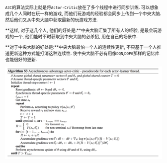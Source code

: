 `A3C`的算法实际上就是将`Actor-Critic`放在了多个线程中进行同步训练. 可以想象成几个人同时在玩一样的游戏, 而他们玩游戏的经验都会同步上传到一个中央大脑. 然后他们又从中央大脑中获取最新的玩游戏方法.

**这样, 对于这几个人, 他们的好处是:**中央大脑汇集了所有人的经验, 是最会玩游戏的一个, 他们能时不时获取到中央大脑的必杀招, 用在自己的场景中.

**对于中央大脑的好处是:**中央大脑最怕一个人的连续性更新, 不只基于一个人推送更新这种方式能打消这种连续性. 使中央大脑不必有用像`DQN`,`DDPG`那样的记忆库也能很好的更新.

![](/assets/reinforcement-a3c.png)

